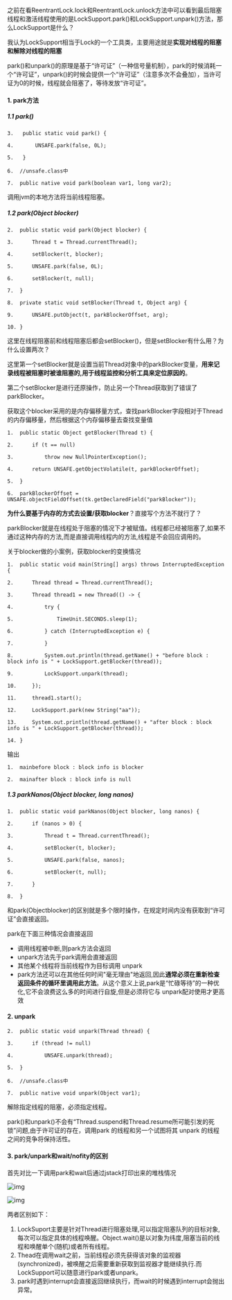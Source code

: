 之前在看ReentrantLock.lock和ReentrantLock.unlock方法中可以看到最后阻塞线程和激活线程使用的是LockSupport.park()和LockSupport.unpark()方法，那么LockSupport是什么？

我认为LockSupport相当于Lock的一个工具类，主要用途就是**实现对线程的阻塞和解除对线程的阻塞**

park()和unpark()的原理是基于“许可证”（一种信号量机制），park的时候消耗一个“许可证”，unpark()的时候会提供一个“许可证”（注意多次不会叠加），当许可证为0的时候，线程就会阻塞了，等待发放“许可证”。



#### 1. park方法

##### 1.1 park()

```
3.   public static void park() {  

4.       UNSAFE.park(false, 0L);  

5.   }  

6.  //unsafe.class中  

7.  public native void park(boolean var1, long var2);  
```

调用jvm的本地方法将当前线程阻塞。



##### 1.2 park(Object blocker)

```
2.  public static void park(Object blocker) {  

3.      Thread t = Thread.currentThread();  

4.      setBlocker(t, blocker);  

5.      UNSAFE.park(false, 0L);  

6.      setBlocker(t, null);  

7.  }  

8.  private static void setBlocker(Thread t, Object arg) {  

9.      UNSAFE.putObject(t, parkBlockerOffset, arg);  

10. }  
```

这里在线程阻塞前和线程阻塞后都会setBlocker()，但是setBlocker有什么用？为什么设置两次？

这里第一个setBlocker就是设置当前Thread对象中的parkBlocker变量，**用来记录线程被阻塞时被谁阻塞的,用于线程监控和分析工具来定位原因的**。

第二个setBlocker是进行还原操作，防止另一个Thread获取到了错误了parkBlocker。



获取这个blocker采用的是内存偏移量方式，查找parkBlocker字段相对于Thread的内存偏移量，然后根据这个内存偏移量去查找变量值

```
1.  public static Object getBlocker(Thread t) {  

2.      if (t == null)  

3.          throw new NullPointerException();  

4.      return UNSAFE.getObjectVolatile(t, parkBlockerOffset);  

5.  }  

6.  parkBlockerOffset = UNSAFE.objectFieldOffset(tk.getDeclaredField("parkBlocker"));  
```



**为什么要基于内存的方式去设置/获取blocker**？直接写个方法不就行了？

parkBlocker就是在线程处于阻塞的情况下才被赋值。线程都已经被阻塞了,如果不通过这种内存的方法,而是直接调用线程内的方法,线程是不会回应调用的。



关于blocker做的小案例，获取blocker的变换情况

```
1.  public static void main(String[] args) throws InterruptedException {  

2.      Thread thread = Thread.currentThread();  

3.      Thread thread1 = new Thread(() -> {  

4.          try {  

5.              TimeUnit.SECONDS.sleep(1);  

6.          } catch (InterruptedException e) {  

7.          }  

8.          System.out.println(thread.getName() + "before block : block info is " + LockSupport.getBlocker(thread));  

9.          LockSupport.unpark(thread);  

10.     });  

11.     thread1.start();  

12.     LockSupport.park(new String("aa"));  

13.     System.out.println(thread.getName() + "after block : block info is " + LockSupport.getBlocker(thread));  

14. }  
```



输出

```
1.  mainbefore block : block info is blocker  

2.  mainafter block : block info is null  
```



##### 1.3 parkNanos(Object blocker, long nanos)

```
1.  public static void parkNanos(Object blocker, long nanos) {  

2.      if (nanos > 0) {  

3.          Thread t = Thread.currentThread();  

4.          setBlocker(t, blocker);  

5.          UNSAFE.park(false, nanos);  

6.          setBlocker(t, null);  

7.      }  

8.  }  
```

和park(Objectblocker)的区别就是多个限时操作，在规定时间内没有获取到“许可证”会直接返回。



park在下面三种情况会直接返回

- 调用线程被中断,则park方法会返回
- unpark方法先于park调用会直接返回
- 其他某个线程将当前线程作为目标调用 unpark
- park方法还可以在其他任何时间"毫无理由"地返回,因此**通常必须在重新检查返回条件的循环里调用此方法**。从这个意义上说,park是“忙碌等待”的一种优化,它不会浪费这么多的时间进行自旋,但是必须将它与 unpark配对使用才更高效



#### 2. unpark

```
2.  public static void unpark(Thread thread) {  

3.      if (thread != null)  

4.          UNSAFE.unpark(thread);  

5.  }  

6.  //unsafe.class中  

7.  public native void unpark(Object var1);  
```

解除指定线程的阻塞，必须指定线程。



park()和unpark()不会有“Thread.suspend和Thread.resume所可能引发的死锁”问题,由于许可证的存在，调用park 的线程和另一个试图将其 unpark 的线程之间的竞争将保持活性。



#### 3. park/unpark和wait/nofity的区别

首先对比一下调用park和wait后通过jstack打印出来的堆栈情况

![img](http://pcc.huitogo.club/f52b1a35236229069c79db578b44eff2)

![img](http://pcc.huitogo.club/6a43d4c94b4b97c81f9fde8fd16b807c)



两者区别如下：

1. LockSuport主要是针对Thread进行阻塞处理,可以指定阻塞队列的目标对象,每次可以指定具体的线程唤醒。Object.wait()是以对象为纬度,阻塞当前的线程和唤醒单个(随机)或者所有线程。
2. Thead在调用wait之前，当前线程必须先获得该对象的监视器(synchronized)，被唤醒之后需要重新获取到监视器才能继续执行.而LockSupport可以随意进行park或者unpark。
3. park时遇到interrupt会直接返回继续执行，而wait的时候遇到interrupt会抛出异常。